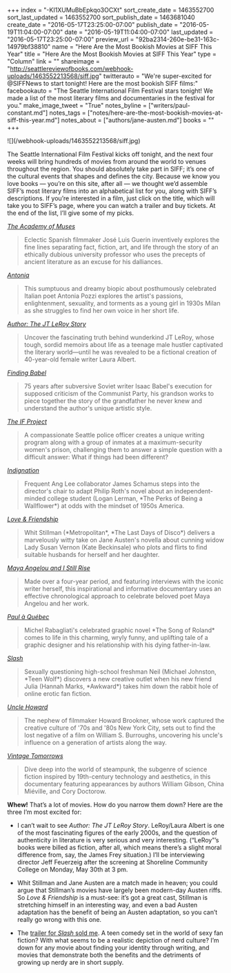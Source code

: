 +++
index = "-KI1XUMuBbEpkqo3OCXt"
sort_create_date = 1463552700
sort_last_updated = 1463552700
sort_publish_date = 1463681040
create_date = "2016-05-17T23:25:00-07:00"
publish_date = "2016-05-19T11:04:00-07:00"
date = "2016-05-19T11:04:00-07:00"
last_updated = "2016-05-17T23:25:00-07:00"
preview_url = "92ba2314-260e-be31-163c-14979bf38810"
name = "Here Are the Most Bookish Movies at SIFF This Year"
title = "Here Are the Most Bookish Movies at SIFF This Year"
type = "Column"
link = ""
shareimage = "http://seattlereviewofbooks.com/webhook-uploads/1463552213568/siff.jpg"
twitterauto = "We're super-excited for @SIFFNews to start tonight! Here are the most bookish SIFF films:"
facebookauto = "The Seattle International Film Festival stars tonight! We made a list of the most literary films and documentaries in the festival for you."
make_image_tweet = "True"
notes_byline = ["writers/paul-constant.md"]
notes_tags = ["notes/here-are-the-most-bookish-movies-at-siff-this-year.md"]
notes_about = ["authors/jane-austen.md"]
books = ""
+++
<p class="image">![](/webhook-uploads/1463552213568/siff.jpg)</p>

<p class="intro">The Seattle International Film Festival kicks off tonight, and the next four weeks will bring hundreds of movies from around the world to venues throughout the region. You should absolutely take part in SIFF; it’s one of the cultural events that shapes and defines the city. Because we know you love books — you’re on this site, after all — we thought we’d assemble SIFF’s most literary films into an alphabetical list for you, along with SIFF’s descriptions. If you’re interested in a film, just click on the title, which will take you to SIFF’s page, where you can watch a trailer and buy tickets. At the end of the list, I’ll give some of my picks.</p>

[*The Academy of Muses*](http://www.siff.net/festival-2016/academy-of-muses)
<blockquote>Eclectic Spanish filmmaker José Luis Guerin inventively explores the fine lines separating fact, fiction, art, and life through the story of an ethically dubious university professor who uses the precepts of ancient literature as an excuse for his dalliances.</blockquote>

[*Antonia*](http://www.siff.net/festival-2016/antonia)
<blockquote>This sumptuous and dreamy biopic about posthumously celebrated Italian poet Antonia Pozzi explores the artist's passions, enlightenment, sexuality, and torments as a young girl in 1930s Milan as she struggles to find her own voice in her short life.</blockquote>

[*Author: The JT LeRoy Story*](http://www.siff.net/festival-2016/author-the-jt-leroy-story)
<blockquote>Uncover the fascinating truth behind wunderkind JT LeRoy, whose tough, sordid memoirs about life as a teenage male hustler captivated the literary world—until he was revealed to be a fictional creation of 40-year-old female writer Laura Albert. </blockquote>

[*Finding Babel*](http://www.siff.net/festival-2016/finding-babel)
<blockquote>75 years after subversive Soviet writer Isaac Babel's execution for supposed criticism of the Communist Party, his grandson works to piece together the story of the grandfather he never knew and understand the author's unique artistic style. </blockquote>

[*The IF Project*](http://www.siff.net/festival-2016/if-project)
<blockquote>A compassionate Seattle police officer creates a unique writing program along with a group of inmates at a maximum-security women's prison, challenging them to answer a simple question with a difficult answer: What if things had been different? </blockquote>

[*Indignation*](http://www.siff.net/festival-2016/indignation) 
<blockquote>Frequent Ang Lee collaborator James Schamus steps into the director's chair to adapt Philip Roth's novel about an independent-minded college student (Logan Lerman, *The Perks of Being a Wallflower*) at odds with the mindset of 1950s America.</blockquote>

[*Love & Friendship*](http://www.siff.net/festival-2016/love-and-friendship)
<blockquote>Whit Stillman (*Metropolitan*, *The Last Days of Disco*) delivers a marvelously witty take on Jane Austen's novella about cunning widow Lady Susan Vernon (Kate Beckinsale) who plots and flirts to find suitable husbands for herself and her daughter.</blockquote>

[*Maya Angelou and I Still Rise*](http://www.siff.net/festival-2016/maya-angelou-and-still-i-rise)
<blockquote>Made over a four-year period, and featuring interviews with the iconic writer herself, this inspirational and informative documentary uses an effective chronological approach to celebrate beloved poet Maya Angelou and her work. </blockquote>

[*Paul à Québec*](http://www.siff.net/festival-2016/paul-a-quebec)
<blockquote>Michel Rabagliati's celebrated graphic novel *The Song of Roland* comes to life in this charming, wryly funny, and uplifting tale of a graphic designer and his relationship with his dying father-in-law. </blockquote>

[*Slash*](http://www.siff.net/festival-2016/slash)
<blockquote>Sexually questioning high-school freshman Neil (Michael Johnston, *Teen Wolf*) discovers a new creative outlet when his new friend Julia (Hannah Marks, *Awkward*) takes him down the rabbit hole of online erotic fan fiction.</blockquote>

[*Uncle Howard*](http://www.siff.net/festival-2016/uncle-howard)
<blockquote>The nephew of filmmaker Howard Brookner, whose work captured the creative culture of '70s and '80s New York City, sets out to find the lost negative of a film on William S. Burroughs, uncovering his uncle's influence on a generation of artists along the way. </blockquote>

[*Vintage Tomorrows*](http://www.siff.net/festival-2016/vintage-tomorrows)
<blockquote>Dive deep into the world of steampunk, the subgenre of science fiction inspired by 19th-century technology and aesthetics, in this documentary featuring appearances by authors William Gibson, China Miéville, and Cory Doctorow.</blockquote>

<div class="break"></div>

**Whew!** That’s a lot of movies. How do you narrow them down?  Here are the three I’m most excited for:

* I can’t wait to see *Author: The JT LeRoy Story*. LeRoy/Laura Albert is one of the most fascinating figures of the early 2000s, and the question of authenticity in literature is very serious and very interesting. (“LeRoy”’s books were billed as fiction, after all, which means there’s a slight moral difference from, say, the James Frey situation.) I’ll be interviewing director Jeff Feuerzeig after the screening at Shoreline Community College  on Monday, May 30th at 3 pm.

* Whit Stillman and Jane Austen are a match made in heaven; you could argue that Stillman’s movies have largely been modern-day Austen riffs. So *Love & Friendship* is a must-see: it’s got a great cast, Stillman is stretching himself in an interesting way, and even a bad Austen adaptation has the benefit of being an Austen adaptation, so you can’t really go wrong with this one.

* The [trailer for *Slash* sold me](http://www.traileraddict.com/slash-2016/trailer). A teen comedy set in the world of sexy fan fiction? With what seems to be a realistic depiction of nerd culture? I’m down for any movie about finding your identity through writing, and movies that demonstrate both the benefits and the detriments of growing up nerdy are in short supply.


